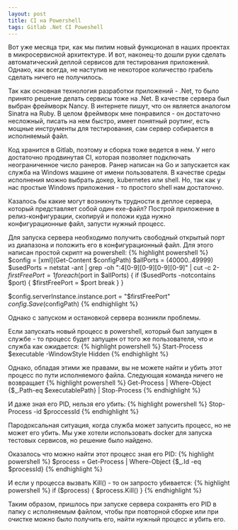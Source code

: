```yaml
---
layout: post
title: CI на Powershell
tags: Gitlab .Net CI Poweshell
---
```

Вот уже месяца три, как мы пилим новый функционал в наших проектах в микросервисной архитектуре. И вот, наконец-то дошли руки сделать автоматический деплой сервисов для тестирования приложений. Однако, как всегда, не наступив не некоторое количество грабель сделать ничего не получилось.

<!--more-->
Так как основная технология разработки приложений - .Net, то было принято решение делать сервисы тоже на .Net. В качестве сервера был выбран фреймворк Nancy. В интернете пишут, что он является аналогом Sinatra на Ruby. В целом фреймворк мне понравился - он достаточно несложный, писать на нем быстро, имеет понятный роутинг, есть мощные инструменты для тестирования, сам сервер собирается в исполняемый файл. 
  
Код хранится в Gitlab, поэтому и сборка тоже ведется в нем. У него достаточно продвинутая CI, которая позволяет подключать неограниченное число ранеров. Ранер написан на Go и запускается как служба на Windows машине от имени пользователя. В качестве среды исполнения можно выбрать докер, kubernetes или shell. Но, так как у нас простые Windows приложения - то простого shell нам достаточно.

Казалось бы какие могут возникнуть трудности в деплое сервера, который представляет собой один exe-файл? Построй приложение в релиз-конфигурации, скопируй и положи куда нужно конфигурационные файл, запусти нужный процесс. 

Для запуска сервера необходимо получить свободный открытый порт из диапазона и положить его в конфигурационный файл. Для этого написан простой скрипт на powershell:
{% highlight powershell %}
$config = [xml](Get-Content $configPath)
$allPorts = (40000..49999) 
$usedPorts = netstat -ant | grep  -oh ":4[0-9][0-9][0-9][0-9]" | cut -c 2-
$firstFreePort = 1
foreach ($port in $allPorts) {
  if ($usedPorts -notcontains $port)
  {
    $firstFreePort = $port
    break
  }
}

$config.serverInstance.instance.port = "$firstFreePort"
$config.Save($configPath)
{% endhighlight %} 

Однако с запуском и остановкой сервера возникли проблемы. 

Если запускать новый процесс в powershell, который был запущен в службе - то процесс будет запущен от того же пользователя, что и служба как ожидается:
{% highlight powershell %}
Start-Process $executable -WindowStyle Hidden
{% endhighlight %} 

Однако, обладая этими же правами, вы не можете найти и убить этот процесс по пути исполняемого файла. Следующая команда ничего не возвращает
{% highlight powershell %}
Get-Process | Where-Object {$_.Path-eq $executablePath} | Stop-Process 
{% endhighlight %} 

И даже зная его PID, нельзя его убить:
{% highlight powershell %}
Stop-Process -id $proccessId 
{% endhighlight %} 

Пародоксальная ситуация, когда служба может запусить процесс, но не может его убить. Мы уже хотели использовать docker для запуска тестовых сервисов, но решение было найдено.

Оказалось что можно найти этот процесс зная его PID:
{% highlight powershell %}
$process = Get-Process | Where-Object {$_.Id -eq $processId} 
{% endhighlight %} 

И если у процесса вызвать Kill() - то он запросто убивается:
{% highlight powershell %}
if ($process)
{
    $process.Kill()
}
{% endhighlight %} 

Таким образом, пришлось при запуске сервера сохранять его PID в папку с исполняемым файлом, чтобы при повторной сборке или при очистке можно было получить его, найти нужный процесс и убить его. 





